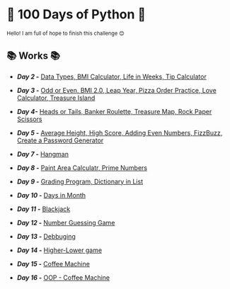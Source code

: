 

<h1> 🐍 100 Days of Python 🐍</h1>	
<sup>Hello! I am full of hope to finish this challenge 😊 
 </sup>

<h2> 📚 Works 📚</h2>

- ***Day 2 -*** [Data Types, BMI Calculator, Life in Weeks, Tip Calculator](https://github.com/BeniaB3/Python----100-days/tree/main/day2)


- ***Day 3 -*** [Odd or Even, BMI 2.0, Leap Year, Pizza Order Practice, Love Calculator, Treasure Island](https://github.com/BeniaB3/Python----100-days/tree/main/day3)


- ***Day 4-*** [Heads or Tails, Banker Roulette, Treasure Map, Rock Paper Scissors](https://github.com/BeniaB3/Python----100-days/tree/main/day4)


- ***Day 5 -*** [Average Height, High Score, Adding Even Numbers, FizzBuzz, Create a Password Generator](https://github.com/BeniaB3/Python----100-days/tree/main/day5)


- ***Day 7 -*** [Hangman](https://github.com/BeniaB3/Python----100-days/tree/main/day7)


- ***Day 8 -*** [Paint Area Calculatr, Prime Numbers](https://github.com/BeniaB3/Python----100-days/tree/main/day8)


- ***Day 9 -*** [Grading Program, Dictionary in List](https://github.com/BeniaB3/Python----100-days/tree/main/day9)


- ***Day 10 -*** [Days in Month](https://github.com/BeniaB3/Python----100-days/tree/main/day10)


- ***Day 11 -*** [Blackjack](https://github.com/BeniaB3/Python----100-days/tree/main/day11)


- ***Day 12 -*** [Number Guessing Game](https://github.com/BeniaB3/Python----100-days/tree/main/day12)


- ***Day 13 -*** [Debbuging](https://github.com/BeniaB3/Python----100-days/tree/main/day13)


- ***Day 14 -*** [Higher-Lower game](https://github.com/BeniaB3/Python----100-days/tree/main/day14)


- ***Day 15 -*** [Coffee Machine](https://github.com/BeniaB3/Python----100-days/tree/main/day15)


- ***Day 16 -*** [OOP - Coffee Machine](https://github.com/BeniaB3/Python----100-days/tree/main/day16)






